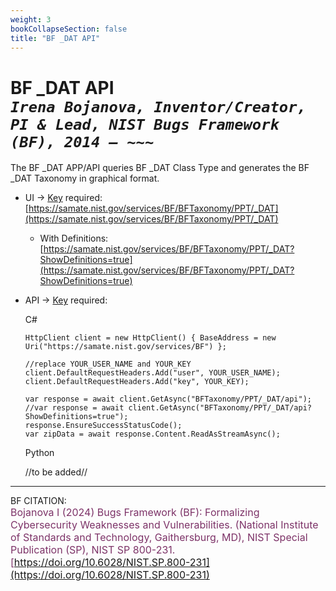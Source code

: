 ```yaml
---
weight: 3
bookCollapseSection: false
title: "BF _DAT API"
---
```


<!-- Google tag (gtag.js) -->
<script async src="https://www.googletagmanager.com/gtag/js?id=G-PJ364XPP9F"></script>
<script>
  window.dataLayer = window.dataLayer || [];
  function gtag(){dataLayer.push(arguments);}
  gtag('js', new Date());

  gtag('config', 'G-PJ364XPP9F');
</script>

# BF _DAT API <br/> _`Irena Bojanova, Inventor/Creator, PI & Lead, NIST Bugs Framework (BF), 2014 – ~~~`_

The BF _DAT APP/API queries BF _DAT Class Type and generates the BF _DAT Taxonomy in graphical format.

<!-- - BF _DAT Taxonomy Excerpt  &rarr; no Key required: <br/>
  [https://samate.nist.gov/services/BF/BFTaxonomy/PPT/_DAT](https://samate.nist.gov/services/BF/BFTaxonomy/PPT/_DAT) <br/> -->

- UI &rarr; [Key](https://forms.gle/SRZyva5Vn1i4dQQ2A) required:<br/>
  [https://samate.nist.gov/services/BF/BFTaxonomy/PPT/_DAT](https://samate.nist.gov/services/BF/BFTaxonomy/PPT/_DAT)

  - With Definitions:<br/>
      [https://samate.nist.gov/services/BF/BFTaxonomy/PPT/_DAT?ShowDefinitions=true](https://samate.nist.gov/services/BF/BFTaxonomy/PPT/_DAT?ShowDefinitions=true)

  <!-- - Queried by BF Class taxon values: Class, Operation, Operand, Bug, Fault, Error, FinalError, and Attribute -- e.g., :<br/>
  [https://samate.nist.gov/services/BF/BFTaxonomy/PPT?Fault=NULL%20Pointer](https://samate.nist.gov/services/BF/BFTaxonomy/PPT?Fault=NULL%20Pointer) -->

- API &rarr; [Key](https://forms.gle/SRZyva5Vn1i4dQQ2A) required: <br/>
        
  C#
        
      HttpClient client = new HttpClient() { BaseAddress = new Uri("https://samate.nist.gov/services/BF") };

      //replace YOUR_USER_NAME and YOUR_KEY
      client.DefaultRequestHeaders.Add("user", YOUR_USER_NAME);
      client.DefaultRequestHeaders.Add("key", YOUR_KEY);

      var response = await client.GetAsync("BFTaxonomy/PPT/_DAT/api");
      //var response = await client.GetAsync("BFTaxonomy/PPT/_DAT/api?ShowDefinitions=true");
      response.EnsureSuccessStatusCode();
      var zipData = await response.Content.ReadAsStreamAsync();


  Python 
  
  //to be added//
_______________________________

BF CITATION: <br/>
<l style="font-size: 16px; color: #7D3368"> Bojanova I (2024) Bugs Framework (BF): Formalizing Cybersecurity Weaknesses and Vulnerabilities. (National Institute of Standards and Technology, Gaithersburg, MD), NIST Special Publication (SP), NIST SP 800-231. [https://doi.org/10.6028/NIST.SP.800-231](https://doi.org/10.6028/NIST.SP.800-231)</l>  <br/>